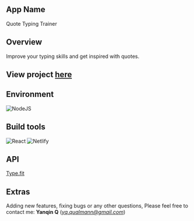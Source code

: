 ## App Name

Quote Typing Trainer

## Overview
Improve your typing skills and get inspired with quotes.

## View project [here](https://quotetypinggame.netlify.app)

## Environment
![NodeJS](https://img.shields.io/badge/node.js-6DA55F?style=for-the-badge&logo=node.js&logoColor=white)

## Build tools
![React](https://img.shields.io/badge/react-%2320232a.svg?style=for-the-badge&logo=react&logoColor=%2361DAFB)
![Netlify](https://img.shields.io/badge/netlify-%23000000.svg?style=for-the-badge&logo=netlify&logoColor=#00C7B7)

## API
[Type.fit](https://type.fit/api/quotes)


## Extras
Adding new features, fixing bugs or any other questions, Please feel free to contact me: **Yanqin Q** (*yq.qualmann@gmail.com*)

